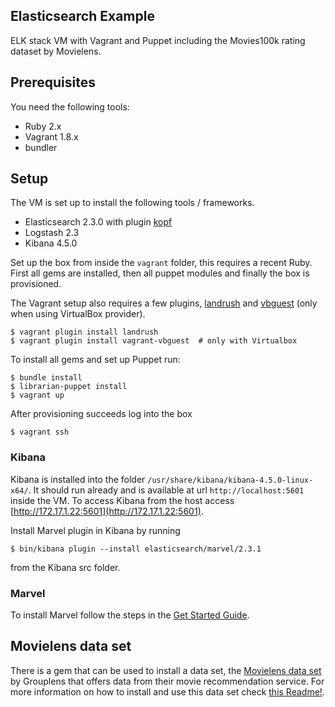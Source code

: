 Elasticsearch Example
---------------------

ELK stack VM with Vagrant and Puppet including the Movies100k rating dataset by Movielens.

## Prerequisites

You need the following tools:

- Ruby 2.x
- Vagrant 1.8.x
- bundler

## Setup

The VM is set up to install the following tools / frameworks.

* Elasticsearch 2.3.0 with plugin [kopf](https://github.com/lmenezes/elasticsearch-kopf)
* Logstash 2.3
* Kibana 4.5.0

Set up the box from inside the `vagrant` folder, this requires a recent Ruby. First all gems are installed, then all puppet modules and finally the box is provisioned.

The Vagrant setup also requires a few plugins, [landrush](https://github.com/vagrant-landrush/landrush) and [vbguest](https://github.com/dotless-de/vagrant-vbguest)
(only when using VirtualBox provider).

```
$ vagrant plugin install landrush
$ vagrant plugin install vagrant-vbguest  # only with Virtualbox
```

To install all gems and set up Puppet run:

```
$ bundle install
$ librarian-puppet install
$ vagrant up
```

After provisioning succeeds log into the box

```
$ vagrant ssh
```


### Kibana

Kibana is installed into the folder `/usr/share/kibana/kibana-4.5.0-linux-x64/`.
It should run already and is available at url `http://localhost:5601` inside the VM. To
access Kibana from the host access [http://172.17.1.22:5601](http://172.17.1.22:5601).

Install Marvel plugin in Kibana by running

```
$ bin/kibana plugin --install elasticsearch/marvel/2.3.1
```

from the Kibana src folder.


### Marvel

To install Marvel follow the steps in the [Get Started Guide](https://www.elastic.co/guide/en/marvel/current/installing-marvel.html).



## Movielens data set

There is a gem that can be used to install a data set, the [Movielens data set](http://grouplens.org/datasets/movielens/) by Grouplens that
offers data from their movie recommendation service. For more information on how to install and use this data set
check [this Readme!](dataset/movies-100k/Readme.md).
